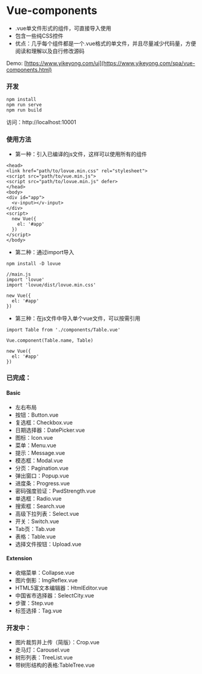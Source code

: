 # Vue-components
- .vue单文件形式的组件，可直接导入使用
- 包含一些纯CSS控件
- 优点：几乎每个组件都是一个.vue格式的单文件，并且尽量减少代码量，方便阅读和理解以及自行修改源码

Demo: [https://www.yikeyong.com/ui](https://www.yikeyong.com/spa/vue-components.html)

### 开发
```
npm install
npm run serve
npm run build
```
访问：http://localhost:10001

### 使用方法
- 第一种：引入已编译的js文件，这样可以使用所有的组件
```
<head>
<link href="path/to/lovue.min.css" rel="stylesheet">
<script src="path/to/vue.min.js">
<script src="path/to/lovue.min.js" defer>
</head>
<body>
<div id="app">
  <v-input></v-input>
</div>
<script>
  new Vue({
    el: '#app'
  })
</script>
</body>
```
- 第二种：通过import导入
```
npm install -D lovue

//main.js
import 'lovue'
import 'lovue/dist/lovue.min.css'

new Vue({
  el: '#app'
})
```
- 第三种：在js文件中导入单个vue文件，可以按需引用
```
import Table from './components/Table.vue'

Vue.component(Table.name, Table)

new Vue({
  el: '#app'
})
```

### 已完成：

#### Basic
- 左右布局
- 按钮：Button.vue
- 复选框：Checkbox.vue
- 日期选择器：DatePicker.vue
- 图标：Icon.vue
- 菜单：Menu.vue
- 提示：Message.vue
- 模态框：Modal.vue
- 分页：Pagination.vue
- 弹出窗口：Popup.vue
- 进度条：Progress.vue
- 密码强度验证：PwdStrength.vue
- 单选框：Radio.vue
- 搜索框：Search.vue
- 高级下拉列表：Select.vue
- 开关：Switch.vue
- Tab页：Tab.vue
- 表格：Table.vue
- 选择文件按钮：Upload.vue

#### Extension
- 收缩菜单：Collapse.vue
- 图片倒影：ImgReflex.vue
- HTML5富文本编辑器：HtmlEditor.vue
- 中国省市选择器：SelectCity.vue
- 步骤：Step.vue
- 标签选择：Tag.vue


### 开发中：

- 图片裁剪并上传（简版）：Crop.vue
- 走马灯：Carousel.vue
- 树形列表：TreeList.vue
- 带树形结构的表格:TableTree.vue
